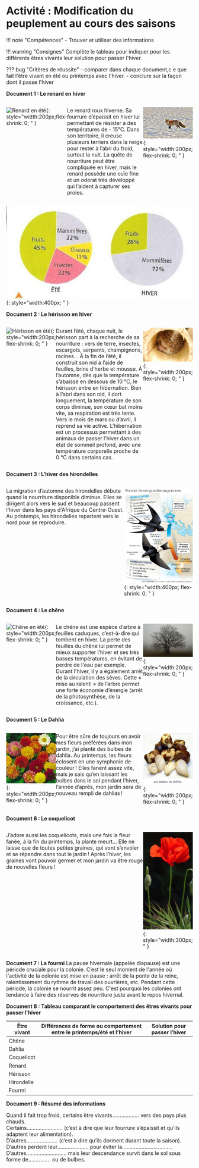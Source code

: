 # Activité : Modification du peuplement au cours des saisons

!!! note "Compétences"
    - Trouver et utiliser des informations

!!! warning "Consignes"
    Complète le tableau pour indiquer pour les différents êtres vivants leur solution pour passer l'hiver.
   
   
??? bug "Critères de réussite"
    - comparer dans chaque document,c e que fait l'être vivant en été ou printemps avec l'hiver.
    - conclure sur la façon dont il passe l'hiver


**Document 1 : Le renard en hiver**


<div markdown style="display: flex; flex-direction: row;  ">

![Renard en été](Pictures/photoRenardEte.png){: style="width:200px;flex-shrink: 0; " }

Le renard roux hiverne. Sa fourrure d’épaissit en hiver lui permettant de résister à des températures de - 15°C. Dans son territoire, il creuse plusieurs terriers dans la neige pour rester à l’abri du froid, surtout la nuit. La quête de nourriture peut être compliquée en hiver, mais le renard possède une ouïe fine et un odorat très développé qui l’aident à capturer ses proies.

![Renard en hiver](Pictures/photoRenardHiver.png){: style="width:200px; flex-shrink: 0; " }
</div>

![Graphique de l’alimentation du renard au cours des saisons](Pictures/graphAlimentationRenard.png){: style="width:400px;  " }


**Document 2 : Le hérisson en hiver**


<div markdown style="display: flex; flex-direction: row; ">

![Hérisson en été](Pictures/photoHerissonEte.png){: style="width:200px; flex-shrink: 0;  " }

Durant l’été, chaque nuit, le hérisson part à la recherche de sa nourriture : vers de terre, insectes, escargots, serpents, champignons, racines… À la fin de l’été, il construit son nid à l’aide de feuilles, brins d’herbe et mousse.
À l’automne, dès que la température s’abaisse en dessous de 10 °C, le hérisson entre en hibernation. Bien à l’abri dans son nid, il dort longuement, la température de son corps diminue, son cœur bat moins vite, sa respiration est très lente.
Vers le mois de mars ou d’avril, il reprend sa vie active.
L'hibernation est un processus permettant à des animaux de passer l'hiver dans un état de sommeil profond, avec une température corporelle proche de 0 °C dans certains cas.
 
![Hérisson en hiver](Pictures/photoHerissonHiver.png){: style="width:200px; flex-shrink: 0;  " }


</div>

**Document 3 : L’hiver des hirondelles** 

<div markdown style="display: flex; flex-direction: row; ">

La migration d’automne des hirondelles débute quand la nourriture disponible diminue. Elles se dirigent alors vers le sud et beaucoup passent l’hiver dans les pays d'Afrique du Centre-Ouest. 
Au printemps, les hirondelles repartent vers le nord pour se reproduire.

![Carte de migration des hirondelles](Pictures/carteMigratoionHirondelle1.png){: style="width:400px; flex-shrink: 0;  " }

</div>

**Document 4 : Le chêne**


<div markdown style="display: flex; flex-direction: row; ">

![Chêne en été](Pictures/photoCheneEte.png){: style="width:200px; flex-shrink: 0; " }

Le chêne est une espèce d’arbre à feuilles caduques, c’est-à-dire qui tombent en hiver. La perte des feuilles du chêne lui permet de mieux supporter l’hiver et ses très basses températures, en évitant de perdre de l'eau par exemple. Durant l'hiver, il y a également arrêt de la circulation des sèves. Cette « mise au ralenti » de l’arbre permet une forte économie d’énergie (arrêt de la photosynthèse, de la croissance, etc.).

 ![Chêne en hiver](Pictures/photoCheneHiver.png){: style="width:200px; flex-shrink: 0; " }

</div>

**Document 5 : Le Dahlia**

<div markdown style="display: flex; flex-direction: row; ">

![Dahlia en été](Pictures/photoDahliaEte.png){: style="width:200px; flex-shrink: 0; " }

Pour être sûre de toujours en avoir mes fleurs préférées dans mon jardin, j’ai planté des bulbes de dahlia. Au printemps, les fleurs éclosent en une symphonie de couleur ! Elles fanent assez vite, mais je sais qu’en laissant les bulbes dans le sol pendant l’hiver, l’année d’après, mon jardin sera de nouveau rempli de dahlias !

![Dahlia en hiver](Pictures/photoDahliaHiver.png){: style="width:200px; flex-shrink: 0; " }

</div>


**Document 6 : Le coquelicot**

<div markdown style="display: flex; flex-direction: row; ">

J’adore aussi les coquelicots, mais une fois la fleur fanée, à la fin du printemps, la plante meurt… Elle ne laisse que de toutes petites graines, qui vont s’envoler et se répandre dans tout le jardin ! Après l’hiver, les graines vont pouvoir germer et mon jardin va être rouge de nouvelles fleurs ! 


![Coquelicot](Pictures/photoCoquelicot.png){: style="width:300px; " }

</div>



**Document 7 : La fourmi**
La pause hivernale (appelée diapause) est une période cruciale pour la colonie. C’est le seul moment de l'année où l'activité de la colonie est mise en pause : arrêt de la ponte de la reine, ralentissement du rythme de travail des ouvrières, etc. Pendant cette période, la colonie se nourrit assez peu. C'est pourquoi les colonies ont tendance à faire des réserves de nourriture juste avant le repos hivernal.
 

**Document 8 : Tableau comparant le comportement des êtres vivants pour passer l'hiver**

| Être vivant | Différences de forme ou comportement entre le printemps/été et l’hiver | Solution pour passer l’hiver |
|----|----|----|
| Chêne | | |
| Dahlia  | | |
| Coquelicot  | | |
| Renard  | | |
| Hérisson  | | |
| Hirondelle  | | |
| Fourmi  | | |


**Document 9 : Résumé des informations**

Quand il fait trop froid, certains être vivants……………… vers des pays plus chauds.  
Certains………...………… (c’est à dire que leur fourrure s’épaissit et qu’ils adaptent leur alimentation).  
D’autres………………… (c’est à dire qu’ils dorment durant toute la saison).  
D’autres perdent leur………………… pour éviter la…………………………….  
D’autres……………………… mais leur descendance survit dans le sol sous forme de…………… ou de bulbes.